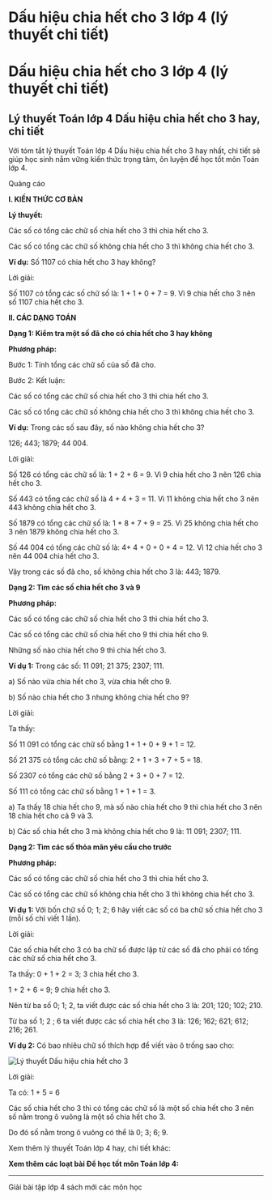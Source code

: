 # Dấu hiệu chia hết cho 3 lớp 4 (lý thuyết chi tiết)

# Dấu hiệu chia hết cho 3 lớp 4 (lý thuyết chi tiết)

## Lý thuyết Toán lớp 4 Dấu hiệu chia hết cho 3 hay, chi tiết

Với tóm tắt lý thuyết Toán lớp 4 Dấu hiệu chia hết cho 3 hay nhất, chi tiết sẽ giúp học sinh nắm vững kiến thức trọng tâm, ôn luyện để học tốt môn Toán lớp 4.

Quảng cáo

**I. KIẾN THỨC CƠ BẢN**

**Lý thuyết:**

Các số có tổng các chữ số chia hết cho 3 thì chia hết cho 3.

Các số có tổng các chữ số không chia hết cho 3 thì không chia hết cho 3.

**Ví dụ:** Số 1107 có chia hết cho 3 hay không?

Lời giải: 

Số 1107 có tổng các số chữ số là: 1 + 1 + 0 + 7 = 9. Vì 9 chia hết cho 3 nên số 1107 chia hết cho 3. 

**II. CÁC DẠNG TOÁN**

**Dạng 1: Kiểm tra một số đã cho có chia hết cho 3 hay không**

**Phương pháp:**

Bước 1: Tính tổng các chữ số của số đã cho.

Bước 2: Kết luận:

Các số có tổng các chữ số chia hết cho 3 thì chia hết cho 3.

Các số có tổng các chữ số không chia hết cho 3 thì không chia hết cho 3.

**Ví dụ:** Trong các số sau đây, số nào không chia hết cho 3?

126; 443; 1879; 44 004.

Lời giải: 

Số 126 có tổng các chữ số là: 1 + 2 + 6 = 9. Vì 9 chia hết cho 3 nên 126 chia hết cho 3.

Số 443 có tổng các chữ số là 4 + 4 + 3 = 11. Vì 11 không chia hết cho 3 nên 443 không chia hết cho 3.

Số 1879 có tổng các chữ số là: 1 + 8 + 7 + 9 = 25. Vì 25 không chia hết cho 3 nên 1879 không chia hết cho 3.

Số 44 004 có tổng các chữ số là: 4+ 4 + 0 + 0 + 4 = 12. Vì 12 chia hết cho 3 nên 44 004 chia hết cho 3.

Vậy trong các số đã cho, số không chia hết cho 3 là: 443; 1879.

**Dạng 2: Tìm các số chia hết cho 3 và 9**

**Phương pháp:**

Các số có tổng các chữ số chia hết cho 3 thì chia hết cho 3.

Các số có tổng các chữ số chia hết cho 9 thì chia hết cho 9.

Những số nào chia hết cho 9 thì chia hết cho 3.

**Ví dụ 1:** Trong các số: 11 091; 21 375; 2307; 111.

a) Số nào vừa chia hết cho 3, vừa chia hết cho 9.

b) Số nào chia hết cho 3 nhưng không chia hết cho 9? 

Lời giải:

Ta thấy: 

Số 11 091 có tổng các chữ số bằng 1 + 1 + 0 + 9 + 1 = 12.

Số 21 375 có tổng các chữ số bằng: 2 + 1 + 3 + 7 + 5 = 18.

Số 2307 có tổng các chữ số bằng 2 + 3 + 0 + 7 = 12.

Số 111 có tổng các chữ số bằng 1 + 1 + 1 = 3.

a) Ta thấy 18 chia hết cho 9, mà số nào chia hết cho 9 thì chia hết cho 3 nên 18 chia hết cho cả 9 và 3.

b) Các số chia hết cho 3 mà không chia hết cho 9 là: 11 091; 2307; 111.

**Dạng 2: Tìm các số thỏa mãn yêu cầu cho trước**

**Phương pháp:**

Các số có tổng các chữ số chia hết cho 3 thì chia hết cho 3.

Các số có tổng các chữ số không chia hết cho 3 thì không chia hết cho 3.

**Ví dụ 1:** Với bốn chữ số 0; 1; 2; 6 hãy viết các số có ba chữ số chia hết cho 3 (mỗi số chỉ viết 1 lần).

Lời giải: 

Các số chia hết cho 3 có ba chữ số được lập từ các số đã cho phải có tổng các chữ số chia hết cho 3. 

Ta thấy: 0 + 1 + 2 = 3; 3 chia hết cho 3.

1 + 2 + 6 = 9; 9 chia hết cho 3.

Nên từ ba số 0; 1; 2, ta viết được các số chia hết cho 3 là: 201; 120; 102; 210.

Từ ba số 1; 2 ; 6 ta viết được các số chia hết cho 3 là: 126; 162; 621; 612; 216; 261.

**Ví dụ 2:** Có bao nhiêu chữ số thích hợp để viết vào ô trống sao cho: 

![Lý thuyết Dấu hiệu chia hết cho 3](https://vietjack.com/giai-toan-lop-4/images/ly-thuyet-dau-hieu-chia-het-cho-3-94933.png)

Lời giải: 

Ta có: 1 + 5 = 6 

Các số chia hết cho 3 thì có tổng các chữ số là một số chia hết cho 3 nên số nằm trong ô vuông là một số chia hết cho 3.

Do đó số nằm trong ô vuông có thể là 0; 3; 6; 9.

Xem thêm lý thuyết Toán lớp 4 hay, chi tiết khác:

**Xem thêm các loạt bài Để học tốt môn Toán lớp 4:**

* * *

Giải bài tập lớp 4 sách mới các môn học
